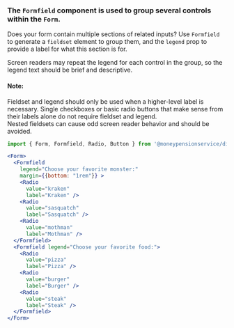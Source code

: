 ### The `Formfield` component is used to group several controls within the `Form`.
Does your form contain multiple sections of related inputs? Use `Formfield` to generate a `fieldset` element to group them, and the `legend` prop to provide a label for what this section is for.

Screen readers may repeat the legend for each control in the group, so the legend text should be brief and descriptive.
#### **Note:**
Fieldset and legend should only be used when a higher-level label is necessary. Single checkboxes or basic radio buttons that make sense from their labels alone do not require fieldset and legend.<br/>
Nested fieldsets can cause odd screen reader behavior and should be avoided.
```jsx
import { Form, Formfield, Radio, Button } from '@moneypensionservice/directories';

<Form>
  <Formfield 
    legend="Choose your favorite monster:"
    margin={{bottom: "1rem"}} >
    <Radio
      value="kraken"
      label="Kraken" />
    <Radio
      value="sasquatch"
      label="Sasquatch" />
    <Radio
      value="mothman"
      label="Mothman" />
  </Formfield>
  <Formfield legend="Choose your favorite food:">
    <Radio
      value="pizza"
      label="Pizza" />
    <Radio
      value="burger"
      label="Burger" />
    <Radio
      value="steak"
      label="Steak" />
  </Formfield>
</Form>
```

